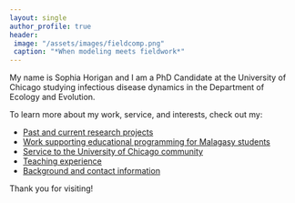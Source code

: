 ```yaml
---
layout: single
author_profile: true
header:
 image: "/assets/images/fieldcomp.png"
 caption: "*When modeling meets fieldwork*"
---
```


My name is Sophia Horigan and I am a PhD Candidate at the University of Chicago studying infectious disease dynamics in the Department of Ecology and Evolution.

To learn more about my work, service, and interests, check out my:

* [Past and current research projects](/research)
* [Work supporting educational programming for Malagasy students](/outreachprogramming)
* [Service to the University of Chicago community](/community)
* [Teaching experience](/teaching)
* [Background and contact information](/about)

Thank you for visiting!

